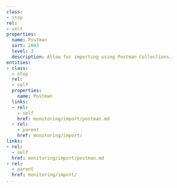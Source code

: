 ```yaml
---
class:
- stop
rel:
- self
properties:
  name: Postman
  sort: 2003
  level: 3
  description: Allow for importing using Postman Collections.
entities:
- class:
  - stop
  rel:
  - self
  properties:
    name: Postman
  links:
  - rel:
    - self
    href: monitoring/import/postman.md
  - rel:
    - parent
    href: monitoring/import/
links:
- rel:
  - self
  href: monitoring/import/postman.md
- rel:
  - parent
  href: monitoring/import/
...
```

